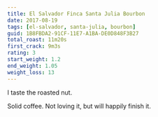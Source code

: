 ```yaml
---
title: El Salvador Finca Santa Julia Bourbon
date: 2017-08-19
tags: [el-salvador, santa-julia, bourbon]
guid: 1B8FBDA2-91CF-11E7-A1BA-DE0D848F3B27
total_roast: 11m20s
first_crack: 9m3s
rating: 3
start_weight: 1.2
end_weight: 1.05
weight_loss: 13
---
```

I taste the roasted nut.

Solid coffee.  Not loving it, but will happily finish it.
